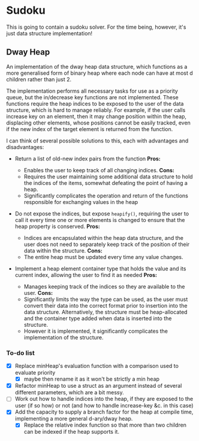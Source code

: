 # Sudoku

This is going to contain a sudoku solver. For the time being,
however, it's just data structure implementation!

## Dway Heap
An implementation of the dway heap data structure, which
functions as a more generalised form of binary heap where
each node can have at most d children rather than just 2.

The implementation performs all necessary tasks for use as
a priority queue, but the in/decrease key functions are not
implemented. These functions require the heap indices to be
exposed to the user of the data structure, which is hard to
manage reliably. For example, if the user calls increase key
on an element, then it may change position within the heap,
displacing other elements, whose positions cannot be easily
tracked, even if the new index of the target element is
returned from the function.

I can think of several possible solutions to this, each with
advantages and disadvantages:

- Return a list of old-new index pairs from the function
**Pros:**
	- Enables the user to keep track of all changing indices.
**Cons:**
	- Requires the user maintaining some additional data structure
   to hold the indices of the items, somewhat defeating the point
   of having a heap.
   - Significantly complicates the operation and return of the
   functions responsible for exchanging values in the heap

- Do not expose the indices, but expose `heapify()`, requiring the
user to call it every time one or more elements is changed to
ensure that the heap property is conserved.
**Pros:**
	- Indices are encapsulated within the heap data structure,
	and the user does not need to separately keep track of the
	position of their data within the structure.
**Cons:**
	- The entire heap must be updated every time any value changes.

- Implement a heap element container type that holds the value and
its current index, allowing the user to find it as needed
**Pros:**
	- Manages keeping track of the indices so they are available
	to the user.
**Cons:**
	- Significantly limits the way the type can be used, as the
	user must convert their data into the correct format prior to
	insertion into the data structure. Alternatively, the structure
	must be heap-allocated and the container type added when data
	is inserted into the structure.
	- However it is implemented, it significantly complicates the
	implementation of the structure.

### To-do list
- [x] Replace minHeap's evaluation function with a comparison
used to evaluate priority
	- [x] maybe then rename it as it won't be
   strictly a min heap
- [x] Refactor minHeap to use a struct as an argument instead
of several different parameters, which are a bit messy.
- [ ] Work out how to handle indices into the heap, if they are
exposed to the user (if so how) or not (and how to handle
increase-key &c. in this case)
- [x] Add the capacity to supply a branch factor for the heap
at compile time, implementing a more general d-ary/dway heap.
	- [x] Replace the relative index function so that more than
	two children can be indexed if the heap supports it.
